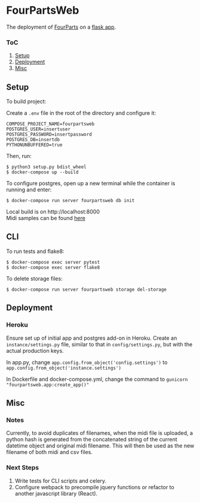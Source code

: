 # FourPartsWeb
The deployment of [FourParts](https://github.com/ruixuantan/FourParts) on a [flask app](https://fourparts.herokuapp.com).

### ToC
1. [Setup](#setup)
1. [Deployment](#deployment)
1. [Misc](#misc)

## Setup
To build project:

Create a `.env` file in the root of the directory and configure it:
```
COMPOSE_PROJECT_NAME=fourpartsweb
POSTGRES_USER=insertuser
POSTGRES_PASSWORD=insertpassword
POSTGRES_DB=insertdb
PYTHONUNBUFFERED=true
```

Then, run:
```
$ python3 setup.py bdist_wheel
$ docker-compose up --build
```

To configure postgres, open up a new terminal while the container is running and enter:
```
$ docker-compose run server fourpartsweb db init
```

Local build is on http://localhost:8000 \
Midi samples can be found [here](https://github.com/ruixuantan/FourParts/tree/master/samples)

## CLI
To run tests and flake8:
```
$ docker-compose exec server pytest
$ docker-compose exec server flake8
```

To delete storage files:
```
$ docker-compose run server fourpartsweb storage del-storage
```

## Deployment
### Heroku
Ensure set up of initial app and postgres add-on in Heroku.
Create an `instance/settings.py` file, similar to that in `config/settings.py`, but with the actual production keys.

In app.py, change `app.config.from_object('config.settings')` to `app.config.from_object('instance.settings')`

In Dockerfile and docker-compose.yml, change the command to `gunicorn "fourpartsweb.app:create_app()"`

## Misc
### Notes
Currently, to avoid duplicates of filenames, when the midi file is uploaded, a python hash is generated from the concatenated string of the current datetime object and original midi filename. This will then be used as the new filename of both midi and csv files.

### Next Steps
1. Write tests for CLI scripts and celery.
2. Configure webpack to precompile jquery functions or refactor to another javascript library (React).
